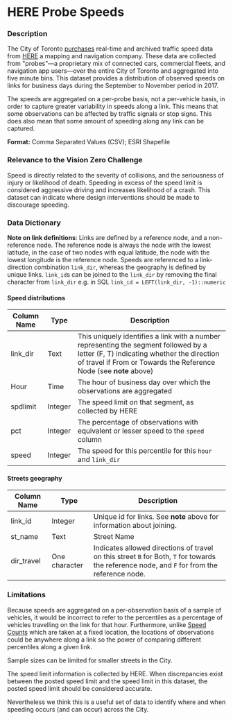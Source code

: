 # HERE Probe Speeds

### Description

The City of Toronto [purchases](https://360.here.com/2017/05/11/here-helps-toronto-take-data-driven-approach-transport-management/) real-time and archived traffic speed data from [HERE](https://www.here.com/en/products-services/here-traffic-suite/here-traffic-overview) a mapping and navigation company. These data are collected from "probes"&mdash;a proprietary mix of connected cars, commercial fleets, and navigation app users&mdash;over the entire City of Toronto and aggregated into five minute bins. This dataset provides a distribution of observed speeds on links for business days during the September to November period in 2017.

The speeds are aggregated on a per-probe basis, not a per-vehicle basis, in order to capture greater variability in speeds along a link. This means that some observations can be affected by traffic signals or stop signs. This does also mean that some amount of speeding along any link can be captured.

**Format:** Comma Separated Values (CSV); ESRI Shapefile

### Relevance to the Vision Zero Challenge

Speed is directly related to the severity of collisions, and the seriousness of injury or likelihood of death. Speeding in excess of the speed limit is considered aggressive driving and increases likelihood of a crash. This dataset can indicate where design interventions should be made to discourage speeding.

### Data Dictionary

**Note on link definitions**: Links are defined by a reference node, and a non-reference node. The reference node is always the node with the lowest latitude, in the case of two nodes with equal latitude, the node with the lowest longitude is the reference node. 
Speeds are referenced to a link-direction combination `link_dir`, whereas the geography is defined by unique links.  `link_id`s can be joined to the `link_dir` by removing the final character from `link_dir` e.g. in SQL `link_id = LEFT(link_dir, -1)::numeric`

#### Speed distributions

| Column Name | Type | Description |
|-------------|------|-------------|
|link_dir     |Text| This uniquely identifies a link with a number representing the segment followed by a letter (F, T) indicating whether the direction of travel if From or Towards the Reference Node (see **note** above) |
|Hour   |Time|The hour of business day over which the observations are aggregated|
|spdlimit     |Integer| The speed limit on that segment, as collected by HERE |
|pct      |Integer| The percentage of observations with equivalent or lesser speed to the `speed` column |
|speed    |Integer| The speed for this percentile for this `hour` and `link_dir` |

#### Streets geography

| Column Name | Type | Description |
|-------------|------|-------------|
|link_id | Integer | Unique id for links. See **note** above for information about joining. |
|st_name | Text | Street Name |
| dir_travel | One character | Indicates allowed directions of travel on this street `B` for Both, `T` for towards the reference node, and `F` for from the reference node. |

### Limitations

Because speeds are aggregated on a per-observation basis of a sample of vehicles, it would be incorrect to refer to the percentiles as a percentage of vehicles travelling on the link for that hour. Furthermore, unlike [Speed Counts](../SpeedVolumes/) which are taken at a fixed location, the locations of observations could be anywhere along a link so the power of comparing different percentiles along a given link.

Sample sizes can be limited for smaller streets in the City.

The speed limit information is collected by HERE. When discrepancies exist between the posted speed limit and the speed limit in this dataset, the posted speed limit should be considered accurate.

Nevertheless we think this is a useful set of data to identify where and when speeding occurs (and can occur) across the City.
